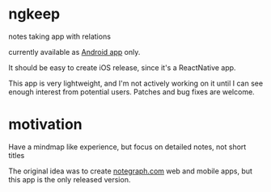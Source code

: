 # ngkeep
notes taking app with relations

currently available as [Android app](https://play.google.com/store/apps/details?id=com.ngkeep&hl=en) only.

It should be easy to create iOS release, since it's a ReactNative app.

This app is very lightweight, and I'm not actively working on it until I can see enough interest from potential users. Patches and bug fixes are welcome.

# motivation 

Have a mindmap like experience, but focus on detailed notes, not short titles 

The original idea was to create [notegraph.com](http://notegraph.com/) web and mobile apps, but this app is the only released version.
